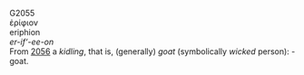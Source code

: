 <body>
  <p>G2055<br>  ἐρίφιον  <br> eriphion  <br><i>er-if‘-ee-on </i><br>From <a href="g2056.htm">2056</a>  a <i>kidling</i>, that is, (generally) <i>goat</i> (symbolically <i>wicked</i> person): - goat.<br></p>
 </body>